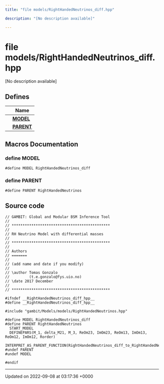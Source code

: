 ```yaml
---
title: "file models/RightHandedNeutrinos_diff.hpp"

description: "[No description available]"

---
```


# file models/RightHandedNeutrinos_diff.hpp

[No description available]

## Defines

|                | Name           |
| -------------- | -------------- |
|  | **[MODEL](/documentation/code/files/righthandedneutrinos__diff_8hpp/#define-model)**  |
|  | **[PARENT](/documentation/code/files/righthandedneutrinos__diff_8hpp/#define-parent)**  |




## Macros Documentation

### define MODEL

```
#define MODEL RightHandedNeutrinos_diff
```


### define PARENT

```
#define PARENT RightHandedNeutrinos
```


## Source code

```
// GAMBIT: Global and Modular BSM Inference Tool
//
// *********************************************
//
// RH Neutrino Model with differential masses
//
// *********************************************
//
// Authors
// =======
//
// (add name and date if you modify)
//
// \author Tomas Gonzalo
//         (t.e.gonzalo@fys.uio.no)
// \date 2017 December
//
// *********************************************

#ifndef __RightHandedNeutrinos_diff_hpp__
#define __RightHandedNeutrinos_diff_hpp__

#include "gambit/Models/models/RightHandedNeutrinos.hpp"

#define MODEL RightHandedNeutrinos_diff
#define PARENT RightHandedNeutrinos
  START_MODEL
  DEFINEPARS(M_1, delta_M21, M_3, ReOm23, ImOm23, ReOm13, ImOm13, ReOm12, ImOm12, Rorder)
  INTERPRET_AS_PARENT_FUNCTION(RightHandedNeutrinos_diff_to_RightHandedNeutrinos)
#undef PARENT
#undef MODEL

#endif
```


-------------------------------

Updated on 2022-09-08 at 03:17:36 +0000
